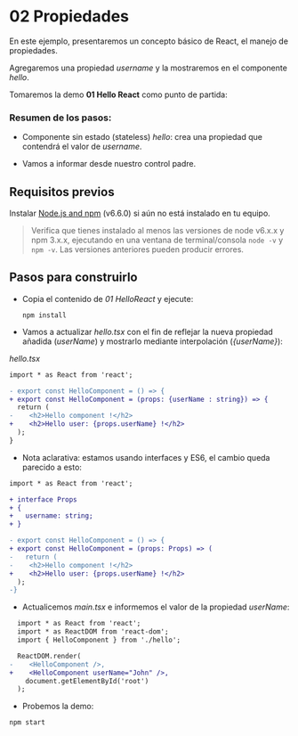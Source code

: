 # 02 Propiedades

En este ejemplo, presentaremos un concepto básico de React, el manejo de propiedades.

Agregaremos una propiedad _username_ y la mostraremos en el componente _hello_.

Tomaremos la demo **01 Hello React** como punto de partida:

### Resumen de los pasos:

- Componente sin estado (stateless) _hello_: crea una propiedad que contendrá el valor de _username_.

- Vamos a informar desde nuestro control padre.

## Requisitos previos

Instalar [Node.js and npm](https://nodejs.org/en/) (v6.6.0) si aún no está instalado en tu equipo.

> Verifica que tienes instalado al menos las versiones de node v6.x.x y npm 3.x.x, ejecutando en una ventana de terminal/consola `node -v` y `npm -v`. Las versiones anteriores pueden producir errores.

## Pasos para construirlo

- Copia el contenido de _01 HelloReact_ y ejecute:

  ```
  npm install
  ```

- Vamos a actualizar _hello.tsx_ con el fin de reflejar la nueva propiedad añadida (_userName_) y mostrarlo mediante interpolación (_{userName}_):

_hello.tsx_

```diff
import * as React from 'react';

- export const HelloComponent = () => {
+ export const HelloComponent = (props: {userName : string}) => {
  return (
-    <h2>Hello component !</h2>
+    <h2>Hello user: {props.userName} !</h2>
  );
}
```
- Nota aclarativa: estamos usando interfaces y ES6, el cambio queda parecido a esto:

```diff
import * as React from 'react';

+ interface Props
+ {
+   username: string;
+ }

- export const HelloComponent = () => {
+ export const HelloComponent = (props: Props) => (
-   return (
-    <h2>Hello component !</h2> 
+    <h2>Hello user: {props.userName} !</h2>
  );
-}
```


- Actualicemos _main.tsx_ e informemos el valor de la propiedad _userName_:

```diff
  import * as React from 'react';
  import * as ReactDOM from 'react-dom';
  import { HelloComponent } from './hello';

  ReactDOM.render(
-    <HelloComponent />,
+    <HelloComponent userName="John" />,
    document.getElementById('root')
  );
```

- Probemos la demo:

```cmd
npm start
```
